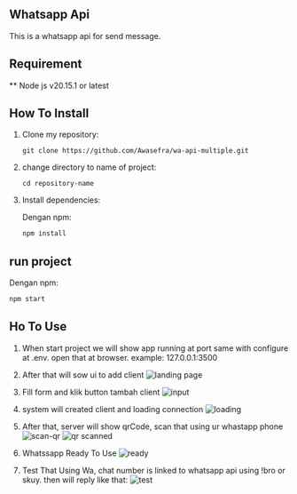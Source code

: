 ## Whatsapp Api
This is a whatsapp api for send message.

## Requirement
** Node js v20.15.1 or latest


## How To Install

1. Clone my repository:

    ```
    git clone https://github.com/Awasefra/wa-api-multiple.git
    ```

2. change directory to name of project:

    ```
    cd repository-name
    ```

3. Install dependencies:

    Dengan npm:

    ```bash
    npm install
    ```


## run project

Dengan npm:

```bash
npm start
```

## Ho To Use
1. When start project we will show app running at port same with configure at .env. open that at browser. example: 127.0.0.1:3500

2. After that will sow ui to add client 
  ![landing page](https://github.com/user-attachments/assets/2b2ffad6-4794-4ca5-8259-09cf1bdf3488)

3. Fill form and klik button tambah client
   ![input](https://github.com/user-attachments/assets/6aa8f1da-8cd5-4e41-80da-02ac58a1d297)

4. system will created client and loading connection
![loading](https://github.com/user-attachments/assets/7f716472-c9af-4117-a6f1-73243d59f55e)

5. After that, server will show qrCode, scan that using ur whastapp phone
   ![scan-qr](https://github.com/user-attachments/assets/cf38e0e6-d168-49f5-9b58-8863c64c442c)
![qr scanned](https://github.com/user-attachments/assets/04a922d9-3ae1-4855-9379-b574cad65bf3)

6. Whatssapp Ready To Use
![ready](https://github.com/user-attachments/assets/762554e5-2c9e-48e0-a9c9-b42bd864c100)

7. Test That Using Wa, chat number is linked to whatsapp api using !bro or skuy. then will reply like that:
![test](https://github.com/user-attachments/assets/2306701e-827a-43cc-8d7b-50d95d374e58)
